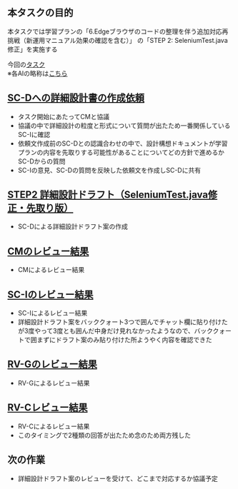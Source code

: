 本タスクの目的
---
本タスクでは学習プランの「6.Edgeブラウザのコードの整理を伴う追加対応再挑戦（新運用マニュアル効果の確認を含む）」 の「STEP 2: SeleniumTest.java 修正」を実施する

今回の[タスク](https://github.com/uni-senbei/selenium-test-project/issues/3)  
※各AIの略称は[こちら](https://github.com/uni-senbei/selenium-test-project/blob/master/docs/AI%E3%83%81%E3%83%BC%E3%83%A0%E9%81%8B%E7%94%A8%E9%96%A2%E9%80%A3%E8%B3%87%E6%96%99/AI%E3%83%81%E3%83%BC%E3%83%A0%E3%83%A1%E3%83%B3%E3%83%90%E3%83%BC.md)  

## [SC-Dへの詳細設計書の作成依頼](https://github.com/uni-senbei/selenium-test-project/issues/3#issue-3337656396)
- タスク開始にあたってCMと協議
- 協議の中で詳細設計の粒度と形式について質問が出たため一番関係しているSC-Iに確認
- 依頼文作成前のSC-Dとの認識合わせの中で、設計構想ドキュメントが学習プランの内容を先取りする可能性があることについてどの方針で進めるかSC-Dからの質問
- SC-Iの意見、SC-Dの質問を反映した依頼文を作成しSC-Dに共有

## [STEP2 詳細設計ドラフト（SeleniumTest.java修正・先取り版）](https://github.com/uni-senbei/selenium-test-project/issues/3#issuecomment-3205835431)
- SC-Dによる詳細設計ドラフト案の作成

## [CMのレビュー結果](https://github.com/uni-senbei/selenium-test-project/issues/3#issuecomment-3208601821)
- CMによるレビュー結果

## [SC-Iのレビュー結果](https://github.com/uni-senbei/selenium-test-project/issues/3#issuecomment-3208631754)
- SC-Iによるレビュー結果
- 詳細設計ドラフト案をバッククォート3つで囲んでチャット欄に貼り付けたが3度やって3度とも囲んだ中身だけ見れなかったようなので、バッククォートで囲まずにドラフト案のみ貼り付けた所ようやく内容を確認できた

## [RV-Gのレビュー結果](https://github.com/uni-senbei/selenium-test-project/issues/3#issuecomment-3208643741)
- RV-Gによるレビュー結果

## [RV-Cレビュー結果](https://github.com/uni-senbei/selenium-test-project/issues/3#issuecomment-3208661380)
- RV-Cによるレビュー結果
- このタイミングで2種類の回答が出たため念のため両方残した

## 次の作業
- 詳細設計ドラフト案のレビューを受けて、どこまで対応するか協議予定

